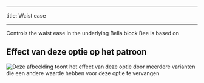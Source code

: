 ***

title: Waist ease

***

Controls the waist ease in the underlying Bella block Bee is based on

## Effect van deze optie op het patroon

![Deze afbeelding toont het effect van deze optie door meerdere varianten die een andere waarde hebben voor deze optie te vervangen](bee_waistease_sample.svg "Effect van deze optie op het patroon")
